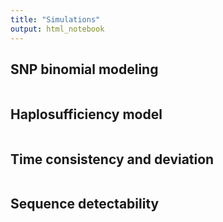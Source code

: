 ```yaml
---
title: "Simulations"
output: html_notebook
---
```


## SNP binomial modeling 
```

```

## Haplosufficiency model
```
```

## Time consistency and deviation 
```
```

## Sequence detectability 
```
``` 
